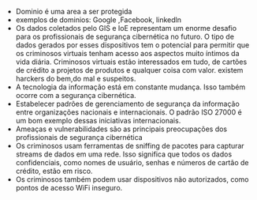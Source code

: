 - Dominio é uma area a ser protegida
- exemplos de dominios: Google ,Facebook, linkedln
- Os dados coletados pelo GIS e IoE representam um enorme desafio para os profissionais de segurança cibernética no futuro. O tipo de dados gerados por esses dispositivos tem o potencial para permitir que os criminosos virtuais tenham acesso aos aspectos muito íntimos da vida diária.
Criminosos virtuais estão interessados em tudo, de cartões de crédito a projetos de produtos e qualquer coisa com valor.
existem harckers do bem,do mal e suspeitos.
- A tecnologia da informação está em constante mudança. Isso também ocorre com a segurança cibernética.
- Estabelecer padrões de gerenciamento de segurança da informação entre organizações nacionais e internacionais. O padrão ISO 27000 é um bom exemplo dessas iniciativas internacionais.
- Ameaças e vulnerabilidades são as principais preocupações dos profissionais de segurança cibernética
- Os criminosos usam ferramentas de sniffing de pacotes para capturar streams de dados em uma rede. Isso significa que todos os dados confidenciais, como nomes de usuário, senhas e números de cartão de crédito, estão em risco.
- Os criminosos também podem usar dispositivos não autorizados, como pontos de acesso WiFi inseguro.
